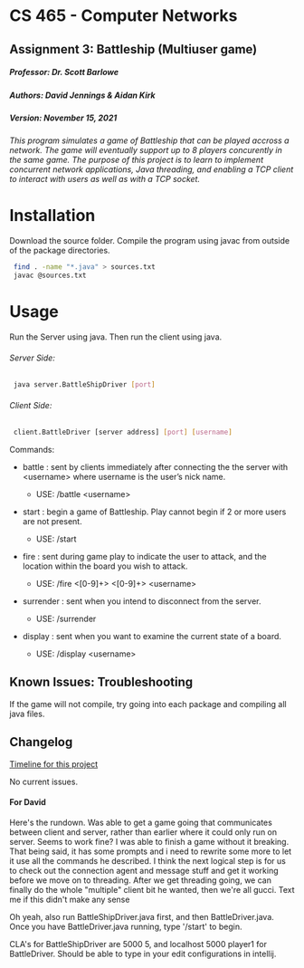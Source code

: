 # CS 465 - Computer Networks
## Assignment 3: Battleship (Multiuser game)

##### Professor: Dr. Scott Barlowe
##### Authors: David Jennings & Aidan Kirk
##### Version: November 15, 2021

###### This program simulates a game of Battleship that can be played accross a network. The game will eventually support up to 8 players concurently in the same game. The purpose of this project is to learn to implement concurrent network applications, Java threading, and enabling a TCP client to interact with users as well as with a TCP socket.

# Installation

Download the source folder. Compile the program using javac from outside of the package directories.
```bash
 find . -name "*.java" > sources.txt
 javac @sources.txt
 ```

# Usage

Run the Server using java. Then run the client using java.

###### Server Side:
```bash
 java server.BattleShipDriver [port]
 ```

###### Client Side:
```bash
 client.BattleDriver [server address] [port] [username]
 ```
 Commands:
 - battle    : sent by clients immediately after connecting the the server with \<username> where username is the user’s nick name.
   - USE: /battle \<username>
 
 - start     : begin a game of Battleship. Play cannot begin if 2 or more users are not present.
   - USE: /start
   
 - fire      : sent during game play to indicate the user to attack, and the location within the board you wish to attack. 
   - USE: /fire \<[0-9]+> \<[0-9]+> \<username>
   
 - surrender : sent when you intend to disconnect from the server.
   - USE: /surrender
   
 - display   : sent when you want to examine the current state of a board.
   - USE: /display \<username>


## Known Issues: Troubleshooting

If the game will not compile, try going into each package and compiling all java files.

## Changelog
[Timeline for this project](/TIMELINE.md)

No current issues.

#### For David

Here's the rundown. Was able to get a game going that communicates between client and server, rather than earlier where it could only run on server. Seems to work fine? I was able to finish a game without it breaking. That being said, it has some prompts and i need to rewrite some more to let it use all the commands he described. I think the next logical step is for us to check out the connection agent and message stuff and get it working before we move on to threading. After we get threading going, we can finally do the whole "multiple" client bit he wanted, then we're all gucci. Text me if this didn't make any sense

Oh yeah, also run BattleShipDriver.java first, and then BattleDriver.java. Once you have BattleDriver.java running, type '/start' to begin.

CLA's for BattleShipDriver are 5000 5, and localhost 5000 player1 for BattleDriver. Should be able to type in your edit configurations in intellij.
